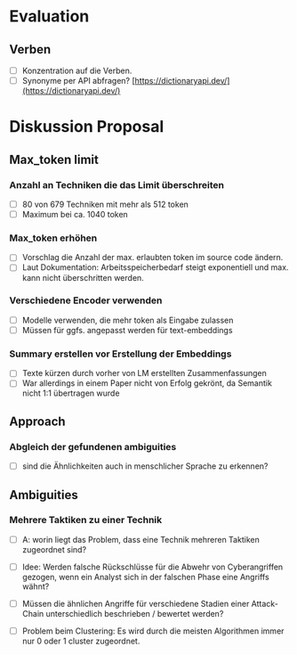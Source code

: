 # Evaluation
## Verben
- [ ] Konzentration auf die Verben.
- [ ] Synonyme per API abfragen? [https://dictionaryapi.dev/](https://dictionaryapi.dev/)

# Diskussion Proposal
## Max_token limit
### Anzahl an Techniken die das Limit überschreiten
- [ ] 80 von 679 Techniken mit mehr als 512 token
- [ ] Maximum bei ca. 1040 token

### Max_token erhöhen
- [ ] Vorschlag die Anzahl der max. erlaubten token im source code ändern.
- [ ] Laut Dokumentation: Arbeitsspeicherbedarf steigt exponentiell und max. kann nicht überschritten werden.

### Verschiedene Encoder verwenden
- [ ] Modelle verwenden, die mehr token als Eingabe zulassen
- [ ] Müssen für ggfs. angepasst werden für text-embeddings

### Summary erstellen vor Erstellung der Embeddings
- [ ] Texte kürzen durch vorher von LM erstellten Zusammenfassungen
- [ ] War allerdings in einem Paper nicht von Erfolg gekrönt, da Semantik nicht 1:1 übertragen wurde

## Approach
### Abgleich der gefundenen ambiguities
- [ ] sind die Ähnlichkeiten auch in menschlicher Sprache zu erkennen?

## Ambiguities
### Mehrere Taktiken zu einer Technik
- [ ] A: worin liegt das Problem, dass eine Technik mehreren Taktiken zugeordnet sind?
- [ ] Idee: Werden falsche Rückschlüsse für die Abwehr von Cyberangriffen gezogen, wenn ein Analyst sich in der falschen Phase eine Angriffs wähnt?
- [ ] Müssen die ähnlichen Angriffe für verschiedene Stadien einer Attack-Chain unterschiedlich beschrieben / bewertet werden?
- [ ] Problem beim Clustering: Es wird durch die meisten Algorithmen immer nur 0 oder 1 cluster zugeordnet.



